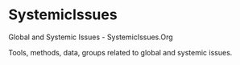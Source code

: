 # SystemicIssues
Global and Systemic Issues - SystemicIssues.Org

Tools, methods, data, groups related to global and systemic issues.

